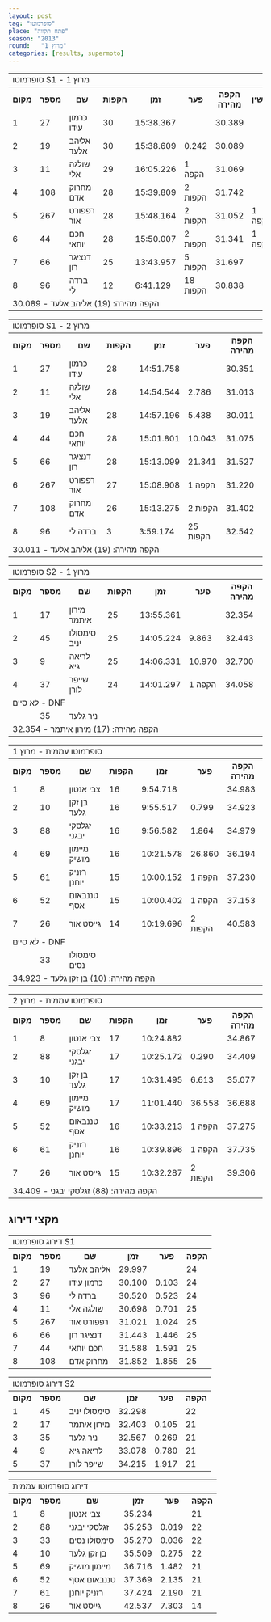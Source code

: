 ```yaml
---
layout: post
tag: "סופרמוטו"
place: "פתח תקווה"
season: "2013"
round:   "מרוץ 1"
categories: [results, supermoto]
---
```

<table class="line_color">
<tr>
    <td colspan="99" class="title_font">סופרמוטו S1 - מרוץ 1</td>
</tr>
<tr class="rnkh_bkcolor">
    <th class="rnkh_font">מקום</th>
    <th class="rnkh_font">מספר</th>
    <th class="rnkh_font">שם</th>
    <th class="rnkh_font">הקפות</th>
    <th class="rnkh_font">זמן</th>
    <th class="rnkh_font">פער</th>
    <th class="rnkh_font">הקפה מהירה</th>
    <th class="rnkh_font">עונשין</th>
</tr>
<tr class="rnk_bkcolor">
    <td class="rnk_font">1</td>
    <td class="rnk_font">27</td>
    <td class="rnk_font">כרמון עידו</td>
    <td class="rnk_font">30</td>
    <td class="rnk_font">15:38.367</td>
    <td class="rnk_font"></td>
    <td class="rnk_font">30.389</td>
    <td class="rnk_font"></td>
</tr>
<tr class="rnk_bkcolor">
    <td class="rnk_font">2</td>
    <td class="rnk_font">19</td>
    <td class="rnk_font">אליהב אלעד</td>
    <td class="rnk_font">30</td>
    <td class="rnk_font">15:38.609</td>
    <td class="rnk_font">0.242</td>
    <td class="rnk_font">30.089</td>
    <td class="rnk_font"></td>
</tr>
<tr class="rnk_bkcolor">
    <td class="rnk_font">3</td>
    <td class="rnk_font">11</td>
    <td class="rnk_font">שולגה אלי</td>
    <td class="rnk_font">29</td>
    <td class="rnk_font">16:05.226</td>
    <td class="rnk_font">1 הקפה</td>
    <td class="rnk_font">31.069</td>
    <td class="rnk_font"></td>
</tr>
<tr class="rnk_bkcolor">
    <td class="rnk_font">4</td>
    <td class="rnk_font">108</td>
    <td class="rnk_font">מחרוק אדם</td>
    <td class="rnk_font">28</td>
    <td class="rnk_font">15:39.809</td>
    <td class="rnk_font">2 הקפות</td>
    <td class="rnk_font">31.742</td>
    <td class="rnk_font"></td>
</tr>
<tr class="rnk_bkcolor">
    <td class="rnk_font">5</td>
    <td class="rnk_font">267</td>
    <td class="rnk_font">רפפורט אור</td>
    <td class="rnk_font">28</td>
    <td class="rnk_font">15:48.164</td>
    <td class="rnk_font">2 הקפות</td>
    <td class="rnk_font">31.052</td>
    <td class="rnk_font">1 הקפה</td>
</tr>
<tr class="rnk_bkcolor">
    <td class="rnk_font">6</td>
    <td class="rnk_font">44</td>
    <td class="rnk_font">חכם יוחאי</td>
    <td class="rnk_font">28</td>
    <td class="rnk_font">15:50.007</td>
    <td class="rnk_font">2 הקפות</td>
    <td class="rnk_font">31.341</td>
    <td class="rnk_font">1 הקפה</td>
</tr>
<tr class="rnk_bkcolor">
    <td class="rnk_font">7</td>
    <td class="rnk_font">66</td>
    <td class="rnk_font">דנציגר רון</td>
    <td class="rnk_font">25</td>
    <td class="rnk_font">13:43.957</td>
    <td class="rnk_font">5 הקפות</td>
    <td class="rnk_font">31.697</td>
    <td class="rnk_font"></td>
</tr>
<tr class="rnk_bkcolor">
    <td class="rnk_font">8</td>
    <td class="rnk_font">96</td>
    <td class="rnk_font">ברדה לי</td>
    <td class="rnk_font">12</td>
    <td class="rnk_font">6:41.129</td>
    <td class="rnk_font">18 הקפות</td>
    <td class="rnk_font">30.838</td>
    <td class="rnk_font"></td>
</tr>
<tr>
    <td colspan="99" class="comment_font">הקפה מהירה: (19) אליהב אלעד - 30.089</td>
</tr>
</table>

<table class="line_color">
<tr>
    <td colspan="99" class="title_font">סופרמוטו S1 - מרוץ 2</td>
</tr>
<tr class="rnkh_bkcolor">
    <th class="rnkh_font">מקום</th>
    <th class="rnkh_font">מספר</th>
    <th class="rnkh_font">שם</th>
    <th class="rnkh_font">הקפות</th>
    <th class="rnkh_font">זמן</th>
    <th class="rnkh_font">פער</th>
    <th class="rnkh_font">הקפה מהירה</th>
</tr>
<tr class="rnk_bkcolor">
    <td class="rnk_font">1</td>
    <td class="rnk_font">27</td>
    <td class="rnk_font">כרמון עידו</td>
    <td class="rnk_font">28</td>
    <td class="rnk_font">14:51.758</td>
    <td class="rnk_font"></td>
    <td class="rnk_font">30.351</td>
</tr>
<tr class="rnk_bkcolor">
    <td class="rnk_font">2</td>
    <td class="rnk_font">11</td>
    <td class="rnk_font">שולגה אלי</td>
    <td class="rnk_font">28</td>
    <td class="rnk_font">14:54.544</td>
    <td class="rnk_font">2.786</td>
    <td class="rnk_font">31.013</td>
</tr>
<tr class="rnk_bkcolor">
    <td class="rnk_font">3</td>
    <td class="rnk_font">19</td>
    <td class="rnk_font">אליהב אלעד</td>
    <td class="rnk_font">28</td>
    <td class="rnk_font">14:57.196</td>
    <td class="rnk_font">5.438</td>
    <td class="rnk_font">30.011</td>
</tr>
<tr class="rnk_bkcolor">
    <td class="rnk_font">4</td>
    <td class="rnk_font">44</td>
    <td class="rnk_font">חכם יוחאי</td>
    <td class="rnk_font">28</td>
    <td class="rnk_font">15:01.801</td>
    <td class="rnk_font">10.043</td>
    <td class="rnk_font">31.075</td>
</tr>
<tr class="rnk_bkcolor">
    <td class="rnk_font">5</td>
    <td class="rnk_font">66</td>
    <td class="rnk_font">דנציגר רון</td>
    <td class="rnk_font">28</td>
    <td class="rnk_font">15:13.099</td>
    <td class="rnk_font">21.341</td>
    <td class="rnk_font">31.527</td>
</tr>
<tr class="rnk_bkcolor">
    <td class="rnk_font">6</td>
    <td class="rnk_font">267</td>
    <td class="rnk_font">רפפורט אור</td>
    <td class="rnk_font">27</td>
    <td class="rnk_font">15:08.908</td>
    <td class="rnk_font">1 הקפה</td>
    <td class="rnk_font">31.220</td>
</tr>
<tr class="rnk_bkcolor">
    <td class="rnk_font">7</td>
    <td class="rnk_font">108</td>
    <td class="rnk_font">מחרוק אדם</td>
    <td class="rnk_font">26</td>
    <td class="rnk_font">15:13.275</td>
    <td class="rnk_font">2 הקפות</td>
    <td class="rnk_font">31.402</td>
</tr>
<tr class="rnk_bkcolor">
    <td class="rnk_font">8</td>
    <td class="rnk_font">96</td>
    <td class="rnk_font">ברדה לי</td>
    <td class="rnk_font">3</td>
    <td class="rnk_font">3:59.174</td>
    <td class="rnk_font">25 הקפות</td>
    <td class="rnk_font">32.542</td>
</tr>
<tr>
    <td colspan="99" class="comment_font">הקפה מהירה: (19) אליהב אלעד - 30.011</td>
</tr>
</table>

<table class="line_color">
<tr>
    <td colspan="99" class="title_font">סופרמוטו S2 - מרוץ 1</td>
</tr>
<tr class="rnkh_bkcolor">
    <th class="rnkh_font">מקום</th>
    <th class="rnkh_font">מספר</th>
    <th class="rnkh_font">שם</th>
    <th class="rnkh_font">הקפות</th>
    <th class="rnkh_font">זמן</th>
    <th class="rnkh_font">פער</th>
    <th class="rnkh_font">הקפה מהירה</th>
</tr>
<tr class="rnk_bkcolor">
    <td class="rnk_font">1</td>
    <td class="rnk_font">17</td>
    <td class="rnk_font">מירון איתמר</td>
    <td class="rnk_font">25</td>
    <td class="rnk_font">13:55.361</td>
    <td class="rnk_font"></td>
    <td class="rnk_font">32.354</td>
</tr>
<tr class="rnk_bkcolor">
    <td class="rnk_font">2</td>
    <td class="rnk_font">45</td>
    <td class="rnk_font">סימסולו יניב</td>
    <td class="rnk_font">25</td>
    <td class="rnk_font">14:05.224</td>
    <td class="rnk_font">9.863</td>
    <td class="rnk_font">32.443</td>
</tr>
<tr class="rnk_bkcolor">
    <td class="rnk_font">3</td>
    <td class="rnk_font">9</td>
    <td class="rnk_font">לריאה גיא</td>
    <td class="rnk_font">25</td>
    <td class="rnk_font">14:06.331</td>
    <td class="rnk_font">10.970</td>
    <td class="rnk_font">32.700</td>
</tr>
<tr class="rnk_bkcolor">
    <td class="rnk_font">4</td>
    <td class="rnk_font">37</td>
    <td class="rnk_font">שייפר לורן</td>
    <td class="rnk_font">24</td>
    <td class="rnk_font">14:01.297</td>
    <td class="rnk_font">1 הקפה</td>
    <td class="rnk_font">34.058</td>
</tr>
<tr>
    <td colspan="99" class="subtitle_font">לא סיים - DNF</td>
</tr>
<tr></tr>
<tr class="rnk_bkcolor">
    <td class="rnk_font"></td>
    <td class="rnk_font">35</td>
    <td class="rnk_font">ניר גלעד</td>
    <td class="rnk_font"></td>
    <td class="rnk_font"></td>
    <td class="rnk_font"></td>
    <td class="rnk_font"></td>
</tr>
<tr>
    <td colspan="99" class="comment_font">הקפה מהירה: (17) מירון איתמר - 32.354</td>
</tr>
</table>

<table class="line_color">
<tr>
    <td colspan="99" class="title_font">סופרמוטו עממית - מרוץ 1</td>
</tr>
<tr class="rnkh_bkcolor">
    <th class="rnkh_font">מקום</th>
    <th class="rnkh_font">מספר</th>
    <th class="rnkh_font">שם</th>
    <th class="rnkh_font">הקפות</th>
    <th class="rnkh_font">זמן</th>
    <th class="rnkh_font">פער</th>
    <th class="rnkh_font">הקפה מהירה</th>
</tr>
<tr class="rnk_bkcolor">
    <td class="rnk_font">1</td>
    <td class="rnk_font">8</td>
    <td class="rnk_font">צבי אנטון</td>
    <td class="rnk_font">16</td>
    <td class="rnk_font">9:54.718</td>
    <td class="rnk_font"></td>
    <td class="rnk_font">34.983</td>
</tr>
<tr class="rnk_bkcolor">
    <td class="rnk_font">2</td>
    <td class="rnk_font">10</td>
    <td class="rnk_font">בן זקן גלעד</td>
    <td class="rnk_font">16</td>
    <td class="rnk_font">9:55.517</td>
    <td class="rnk_font">0.799</td>
    <td class="rnk_font">34.923</td>
</tr>
<tr class="rnk_bkcolor">
    <td class="rnk_font">3</td>
    <td class="rnk_font">88</td>
    <td class="rnk_font">זגלסקי יבגני</td>
    <td class="rnk_font">16</td>
    <td class="rnk_font">9:56.582</td>
    <td class="rnk_font">1.864</td>
    <td class="rnk_font">34.979</td>
</tr>
<tr class="rnk_bkcolor">
    <td class="rnk_font">4</td>
    <td class="rnk_font">69</td>
    <td class="rnk_font">מיימון מושיק</td>
    <td class="rnk_font">16</td>
    <td class="rnk_font">10:21.578</td>
    <td class="rnk_font">26.860</td>
    <td class="rnk_font">36.194</td>
</tr>
<tr class="rnk_bkcolor">
    <td class="rnk_font">5</td>
    <td class="rnk_font">61</td>
    <td class="rnk_font">רזניק יוחנן</td>
    <td class="rnk_font">15</td>
    <td class="rnk_font">10:00.152</td>
    <td class="rnk_font">1 הקפה</td>
    <td class="rnk_font">37.230</td>
</tr>
<tr class="rnk_bkcolor">
    <td class="rnk_font">6</td>
    <td class="rnk_font">52</td>
    <td class="rnk_font">טננבאום אסף</td>
    <td class="rnk_font">15</td>
    <td class="rnk_font">10:00.402</td>
    <td class="rnk_font">1 הקפה</td>
    <td class="rnk_font">37.153</td>
</tr>
<tr class="rnk_bkcolor">
    <td class="rnk_font">7</td>
    <td class="rnk_font">26</td>
    <td class="rnk_font">גייסט אור</td>
    <td class="rnk_font">14</td>
    <td class="rnk_font">10:19.696</td>
    <td class="rnk_font">2 הקפות</td>
    <td class="rnk_font">40.583</td>
</tr>
<tr>
    <td colspan="99" class="subtitle_font">לא סיים - DNF</td>
</tr>
<tr class="rnk_bkcolor">
    <td class="rnk_font"></td>
    <td class="rnk_font">33</td>
    <td class="rnk_font">סימסולו נסים</td>
    <td class="rnk_font"></td>
    <td class="rnk_font"></td>
    <td class="rnk_font"></td>
    <td class="rnk_font"></td>
</tr>
<tr>
    <td colspan="99" class="comment_font">הקפה מהירה: (10) בן זקן גלעד - 34.923</td>
</tr>
</table>

<table class="line_color">
<tr>
    <td colspan="99" class="title_font">סופרמוטו עממית - מרוץ 2</td>
</tr>
<tr class="rnkh_bkcolor">
    <th class="rnkh_font">מקום</th>
    <th class="rnkh_font">מספר</th>
    <th class="rnkh_font">שם</th>
    <th class="rnkh_font">הקפות</th>
    <th class="rnkh_font">זמן</th>
    <th class="rnkh_font">פער</th>
    <th class="rnkh_font">הקפה מהירה</th>
</tr>
<tr class="rnk_bkcolor">
    <td class="rnk_font">1</td>
    <td class="rnk_font">8</td>
    <td class="rnk_font">צבי אנטון</td>
    <td class="rnk_font">17</td>
    <td class="rnk_font">10:24.882</td>
    <td class="rnk_font"></td>
    <td class="rnk_font">34.867</td>
</tr>
<tr class="rnk_bkcolor">
    <td class="rnk_font">2</td>
    <td class="rnk_font">88</td>
    <td class="rnk_font">זגלסקי יבגני</td>
    <td class="rnk_font">17</td>
    <td class="rnk_font">10:25.172</td>
    <td class="rnk_font">0.290</td>
    <td class="rnk_font">34.409</td>
</tr>
<tr class="rnk_bkcolor">
    <td class="rnk_font">3</td>
    <td class="rnk_font">10</td>
    <td class="rnk_font">בן זקן גלעד</td>
    <td class="rnk_font">17</td>
    <td class="rnk_font">10:31.495</td>
    <td class="rnk_font">6.613</td>
    <td class="rnk_font">35.077</td>
</tr>
<tr class="rnk_bkcolor">
    <td class="rnk_font">4</td>
    <td class="rnk_font">69</td>
    <td class="rnk_font">מיימון מושיק</td>
    <td class="rnk_font">17</td>
    <td class="rnk_font">11:01.440</td>
    <td class="rnk_font">36.558</td>
    <td class="rnk_font">36.688</td>
</tr>
<tr class="rnk_bkcolor">
    <td class="rnk_font">5</td>
    <td class="rnk_font">52</td>
    <td class="rnk_font">טננבאום אסף</td>
    <td class="rnk_font">16</td>
    <td class="rnk_font">10:33.213</td>
    <td class="rnk_font">1 הקפה</td>
    <td class="rnk_font">37.275</td>
</tr>
<tr class="rnk_bkcolor">
    <td class="rnk_font">6</td>
    <td class="rnk_font">61</td>
    <td class="rnk_font">רזניק יוחנן</td>
    <td class="rnk_font">16</td>
    <td class="rnk_font">10:39.896</td>
    <td class="rnk_font">1 הקפה</td>
    <td class="rnk_font">37.735</td>
</tr>
<tr class="rnk_bkcolor">
    <td class="rnk_font">7</td>
    <td class="rnk_font">26</td>
    <td class="rnk_font">גייסט אור</td>
    <td class="rnk_font">15</td>
    <td class="rnk_font">10:32.287</td>
    <td class="rnk_font">2 הקפות</td>
    <td class="rnk_font">39.306</td>
</tr>
<tr>
    <td colspan="99" class="comment_font">הקפה מהירה: (88) זגלסקי יבגני - 34.409</td>
</tr>
</table>

<h2>מקצי דירוג</h2>

<table class="line_color">
<tr>
    <td colspan="99" class="title_font">דירוג סופרמוטו S1</td>
</tr>
<tr class="rnkh_bkcolor">
    <th class="rnkh_font">מקום</th>
    <th class="rnkh_font">מספר</th>
    <th class="rnkh_font">שם</th>
    <th class="rnkh_font">זמן</th>
    <th class="rnkh_font">פער</th>
    <th class="rnkh_font">הקפה</th>
</tr>
<tr class="rnk_bkcolor">
    <td class="rnk_font">1</td>
    <td class="rnk_font">19</td>
    <td class="rnk_font">אליהב אלעד</td>
    <td class="rnk_font">29.997</td>
    <td class="rnk_font"></td>
    <td class="rnk_font">24</td>
</tr>
<tr class="rnk_bkcolor">
    <td class="rnk_font">2</td>
    <td class="rnk_font">27</td>
    <td class="rnk_font">כרמון עידו</td>
    <td class="rnk_font">30.100</td>
    <td class="rnk_font">0.103</td>
    <td class="rnk_font">24</td>
</tr>
<tr class="rnk_bkcolor">
    <td class="rnk_font">3</td>
    <td class="rnk_font">96</td>
    <td class="rnk_font">ברדה לי</td>
    <td class="rnk_font">30.520</td>
    <td class="rnk_font">0.523</td>
    <td class="rnk_font">24</td>
</tr>
<tr class="rnk_bkcolor">
    <td class="rnk_font">4</td>
    <td class="rnk_font">11</td>
    <td class="rnk_font">שולגה אלי</td>
    <td class="rnk_font">30.698</td>
    <td class="rnk_font">0.701</td>
    <td class="rnk_font">25</td>
</tr>
<tr class="rnk_bkcolor">
    <td class="rnk_font">5</td>
    <td class="rnk_font">267</td>
    <td class="rnk_font">רפפורט אור</td>
    <td class="rnk_font">31.021</td>
    <td class="rnk_font">1.024</td>
    <td class="rnk_font">25</td>
</tr>
<tr class="rnk_bkcolor">
    <td class="rnk_font">6</td>
    <td class="rnk_font">66</td>
    <td class="rnk_font">דנציגר רון</td>
    <td class="rnk_font">31.443</td>
    <td class="rnk_font">1.446</td>
    <td class="rnk_font">25</td>
</tr>
<tr class="rnk_bkcolor">
    <td class="rnk_font">7</td>
    <td class="rnk_font">44</td>
    <td class="rnk_font">חכם יוחאי</td>
    <td class="rnk_font">31.588</td>
    <td class="rnk_font">1.591</td>
    <td class="rnk_font">25</td>
</tr>
<tr class="rnk_bkcolor">
    <td class="rnk_font">8</td>
    <td class="rnk_font">108</td>
    <td class="rnk_font">מחרוק אדם</td>
    <td class="rnk_font">31.852</td>
    <td class="rnk_font">1.855</td>
    <td class="rnk_font">25</td>
</tr>
</table>

<table class="line_color">
<tr>
    <td colspan="99" class="title_font">דירוג סופרמוטו S2</td>
</tr>
<tr class="rnkh_bkcolor">
    <th class="rnkh_font">מקום</th>
    <th class="rnkh_font">מספר</th>
    <th class="rnkh_font">שם</th>
    <th class="rnkh_font">זמן</th>
    <th class="rnkh_font">פער</th>
    <th class="rnkh_font">הקפה</th>
</tr>
<tr class="rnk_bkcolor">
    <td class="rnk_font">1</td>
    <td class="rnk_font">45</td>
    <td class="rnk_font">סימסולו יניב</td>
    <td class="rnk_font">32.298</td>
    <td class="rnk_font"></td>
    <td class="rnk_font">22</td>
</tr>
<tr class="rnk_bkcolor">
    <td class="rnk_font">2</td>
    <td class="rnk_font">17</td>
    <td class="rnk_font">מירון איתמר</td>
    <td class="rnk_font">32.403</td>
    <td class="rnk_font">0.105</td>
    <td class="rnk_font">21</td>
</tr>
<tr class="rnk_bkcolor">
    <td class="rnk_font">3</td>
    <td class="rnk_font">35</td>
    <td class="rnk_font">ניר גלעד</td>
    <td class="rnk_font">32.567</td>
    <td class="rnk_font">0.269</td>
    <td class="rnk_font">21</td>
</tr>
<tr class="rnk_bkcolor">
    <td class="rnk_font">4</td>
    <td class="rnk_font">9</td>
    <td class="rnk_font">לריאה גיא</td>
    <td class="rnk_font">33.078</td>
    <td class="rnk_font">0.780</td>
    <td class="rnk_font">21</td>
</tr>
<tr class="rnk_bkcolor">
    <td class="rnk_font">5</td>
    <td class="rnk_font">37</td>
    <td class="rnk_font">שייפר לורן</td>
    <td class="rnk_font">34.215</td>
    <td class="rnk_font">1.917</td>
    <td class="rnk_font">21</td>
</tr>
</table>

<table class="line_color">
<tr>
    <td colspan="99" class="title_font">דירוג סופרמוטו עממית</td>
</tr>
<tr class="rnkh_bkcolor">
    <th class="rnkh_font">מקום</th>
    <th class="rnkh_font">מספר</th>
    <th class="rnkh_font">שם</th>
    <th class="rnkh_font">זמן</th>
    <th class="rnkh_font">פער</th>
    <th class="rnkh_font">הקפה</th>
</tr>
<tr class="rnk_bkcolor">
    <td class="rnk_font">1</td>
    <td class="rnk_font">8</td>
    <td class="rnk_font">צבי אנטון</td>
    <td class="rnk_font">35.234</td>
    <td class="rnk_font"></td>
    <td class="rnk_font">21</td>
</tr>
<tr class="rnk_bkcolor">
    <td class="rnk_font">2</td>
    <td class="rnk_font">88</td>
    <td class="rnk_font">זגלסקי יבגני</td>
    <td class="rnk_font">35.253</td>
    <td class="rnk_font">0.019</td>
    <td class="rnk_font">22</td>
</tr>
<tr class="rnk_bkcolor">
    <td class="rnk_font">3</td>
    <td class="rnk_font">33</td>
    <td class="rnk_font">סימסולו נסים</td>
    <td class="rnk_font">35.270</td>
    <td class="rnk_font">0.036</td>
    <td class="rnk_font">22</td>
</tr>
<tr class="rnk_bkcolor">
    <td class="rnk_font">4</td>
    <td class="rnk_font">10</td>
    <td class="rnk_font">בן זקן גלעד</td>
    <td class="rnk_font">35.509</td>
    <td class="rnk_font">0.275</td>
    <td class="rnk_font">22</td>
</tr>
<tr class="rnk_bkcolor">
    <td class="rnk_font">5</td>
    <td class="rnk_font">69</td>
    <td class="rnk_font">מיימון מושיק</td>
    <td class="rnk_font">36.716</td>
    <td class="rnk_font">1.482</td>
    <td class="rnk_font">21</td>
</tr>
<tr class="rnk_bkcolor">
    <td class="rnk_font">6</td>
    <td class="rnk_font">52</td>
    <td class="rnk_font">טננבאום אסף</td>
    <td class="rnk_font">37.369</td>
    <td class="rnk_font">2.135</td>
    <td class="rnk_font">21</td>
</tr>
<tr class="rnk_bkcolor">
    <td class="rnk_font">7</td>
    <td class="rnk_font">61</td>
    <td class="rnk_font">רזניק יוחנן</td>
    <td class="rnk_font">37.424</td>
    <td class="rnk_font">2.190</td>
    <td class="rnk_font">21</td>
</tr>
<tr class="rnk_bkcolor">
    <td class="rnk_font">8</td>
    <td class="rnk_font">26</td>
    <td class="rnk_font">גייסט אור</td>
    <td class="rnk_font">42.537</td>
    <td class="rnk_font">7.303</td>
    <td class="rnk_font">14</td>
</tr>
</table>
